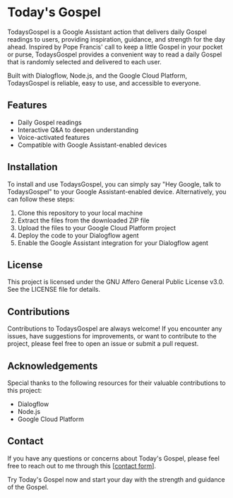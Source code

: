 # Today's Gospel

TodaysGospel is a Google Assistant action that delivers daily Gospel readings to users, providing inspiration, guidance, and strength for the day ahead. Inspired by Pope Francis' call to keep a little Gospel in your pocket or purse, TodaysGospel provides a convenient way to read a daily Gospel that is randomly selected and delivered to each user. 

Built with Dialogflow, Node.js, and the Google Cloud Platform, TodaysGospel is reliable, easy to use, and accessible to everyone.

## Features

- Daily Gospel readings
- Interactive Q&A to deepen understanding
- Voice-activated features
- Compatible with Google Assistant-enabled devices

## Installation

To install and use TodaysGospel, you can simply say "Hey Google, talk to TodaysGospel" to your Google Assistant-enabled device. Alternatively, you can follow these steps:

1. Clone this repository to your local machine
2. Extract the files from the downloaded ZIP file
3. Upload the files to your Google Cloud Platform project
4. Deploy the code to your Dialogflow agent
5. Enable the Google Assistant integration for your Dialogflow agent

## License

This project is licensed under the GNU Affero General Public License v3.0. See the LICENSE file for details.

## Contributions

Contributions to TodaysGospel are always welcome! If you encounter any issues, have suggestions for improvements, or want to contribute to the project, please feel free to open an issue or submit a pull request.

## Acknowledgements

Special thanks to the following resources for their valuable contributions to this project:

- Dialogflow
- Node.js
- Google Cloud Platform

## Contact

If you have any questions or concerns about Today's Gospel, please feel free to reach out to me through this [[contact form](https://jillsjfrancis.wordpress.com/contact/)].

Try Today's Gospel now and start your day with the strength and guidance of the Gospel.
